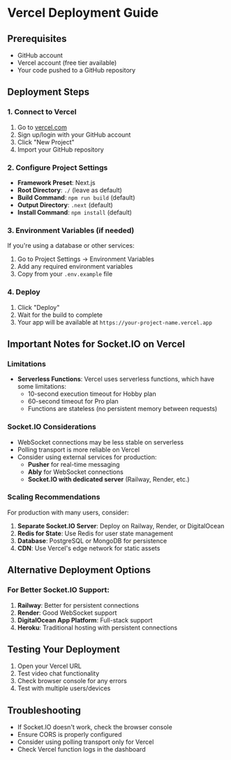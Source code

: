 # Vercel Deployment Guide

## Prerequisites
- GitHub account
- Vercel account (free tier available)
- Your code pushed to a GitHub repository

## Deployment Steps

### 1. Connect to Vercel
1. Go to [vercel.com](https://vercel.com)
2. Sign up/login with your GitHub account
3. Click "New Project"
4. Import your GitHub repository

### 2. Configure Project Settings
- **Framework Preset**: Next.js
- **Root Directory**: `./` (leave as default)
- **Build Command**: `npm run build` (default)
- **Output Directory**: `.next` (default)
- **Install Command**: `npm install` (default)

### 3. Environment Variables (if needed)
If you're using a database or other services:
1. Go to Project Settings → Environment Variables
2. Add any required environment variables
3. Copy from your `.env.example` file

### 4. Deploy
1. Click "Deploy"
2. Wait for the build to complete
3. Your app will be available at `https://your-project-name.vercel.app`

## Important Notes for Socket.IO on Vercel

### Limitations
- **Serverless Functions**: Vercel uses serverless functions, which have some limitations:
  - 10-second execution timeout for Hobby plan
  - 60-second timeout for Pro plan
  - Functions are stateless (no persistent memory between requests)

### Socket.IO Considerations
- WebSocket connections may be less stable on serverless
- Polling transport is more reliable on Vercel
- Consider using external services for production:
  - **Pusher** for real-time messaging
  - **Ably** for WebSocket connections
  - **Socket.IO with dedicated server** (Railway, Render, etc.)

### Scaling Recommendations
For production with many users, consider:
1. **Separate Socket.IO Server**: Deploy on Railway, Render, or DigitalOcean
2. **Redis for State**: Use Redis for user state management
3. **Database**: PostgreSQL or MongoDB for persistence
4. **CDN**: Use Vercel's edge network for static assets

## Alternative Deployment Options

### For Better Socket.IO Support:
1. **Railway**: Better for persistent connections
2. **Render**: Good WebSocket support
3. **DigitalOcean App Platform**: Full-stack support
4. **Heroku**: Traditional hosting with persistent connections

## Testing Your Deployment
1. Open your Vercel URL
2. Test video chat functionality
3. Check browser console for any errors
4. Test with multiple users/devices

## Troubleshooting
- If Socket.IO doesn't work, check the browser console
- Ensure CORS is properly configured
- Consider using polling transport only for Vercel
- Check Vercel function logs in the dashboard